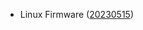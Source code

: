 - Linux Firmware ([20230515](https://git.kernel.org/pub/scm/linux/kernel/git/firmware/linux-firmware.git/tag/?h=20230515))
